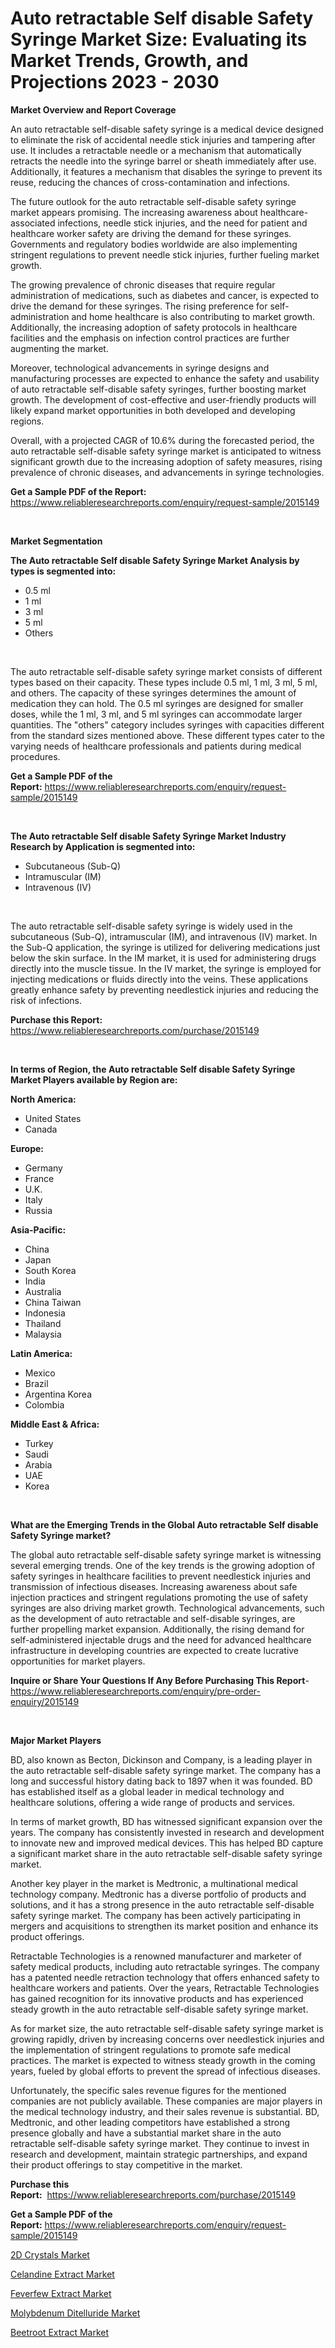 <p><h1>Auto retractable Self disable Safety Syringe Market Size: Evaluating its Market Trends, Growth, and Projections 2023 - 2030</h1></p><p><strong>Market Overview and Report Coverage</strong></p>
<p><p>An auto retractable self-disable safety syringe is a medical device designed to eliminate the risk of accidental needle stick injuries and tampering after use. It includes a retractable needle or a mechanism that automatically retracts the needle into the syringe barrel or sheath immediately after use. Additionally, it features a mechanism that disables the syringe to prevent its reuse, reducing the chances of cross-contamination and infections.</p><p>The future outlook for the auto retractable self-disable safety syringe market appears promising. The increasing awareness about healthcare-associated infections, needle stick injuries, and the need for patient and healthcare worker safety are driving the demand for these syringes. Governments and regulatory bodies worldwide are also implementing stringent regulations to prevent needle stick injuries, further fueling market growth.</p><p>The growing prevalence of chronic diseases that require regular administration of medications, such as diabetes and cancer, is expected to drive the demand for these syringes. The rising preference for self-administration and home healthcare is also contributing to market growth. Additionally, the increasing adoption of safety protocols in healthcare facilities and the emphasis on infection control practices are further augmenting the market.</p><p>Moreover, technological advancements in syringe designs and manufacturing processes are expected to enhance the safety and usability of auto retractable self-disable safety syringes, further boosting market growth. The development of cost-effective and user-friendly products will likely expand market opportunities in both developed and developing regions.</p><p>Overall, with a projected CAGR of 10.6% during the forecasted period, the auto retractable self-disable safety syringe market is anticipated to witness significant growth due to the increasing adoption of safety measures, rising prevalence of chronic diseases, and advancements in syringe technologies.</p></p>
<p><strong>Get a Sample PDF of the Report:</strong> <a href="https://www.reliableresearchreports.com/enquiry/request-sample/2015149">https://www.reliableresearchreports.com/enquiry/request-sample/2015149</a></p>
<p>&nbsp;</p>
<p><strong>Market Segmentation</strong></p>
<p><strong>The Auto retractable Self disable Safety Syringe Market Analysis by types is segmented into:</strong></p>
<p><ul><li>0.5 ml</li><li>1 ml</li><li>3 ml</li><li>5 ml</li><li>Others</li></ul></p>
<p>&nbsp;</p>
<p><p>The auto retractable self-disable safety syringe market consists of different types based on their capacity. These types include 0.5 ml, 1 ml, 3 ml, 5 ml, and others. The capacity of these syringes determines the amount of medication they can hold. The 0.5 ml syringes are designed for smaller doses, while the 1 ml, 3 ml, and 5 ml syringes can accommodate larger quantities. The "others" category includes syringes with capacities different from the standard sizes mentioned above. These different types cater to the varying needs of healthcare professionals and patients during medical procedures.</p></p>
<p><strong>Get a Sample PDF of the Report:</strong>&nbsp;<a href="https://www.reliableresearchreports.com/enquiry/request-sample/2015149">https://www.reliableresearchreports.com/enquiry/request-sample/2015149</a></p>
<p>&nbsp;</p>
<p><strong>The Auto retractable Self disable Safety Syringe Market Industry Research by Application is segmented into:</strong></p>
<p><ul><li>Subcutaneous (Sub-Q)</li><li>Intramuscular (IM)</li><li>Intravenous (IV)</li></ul></p>
<p>&nbsp;</p>
<p><p>The auto retractable self-disable safety syringe is widely used in the subcutaneous (Sub-Q), intramuscular (IM), and intravenous (IV) market. In the Sub-Q application, the syringe is utilized for delivering medications just below the skin surface. In the IM market, it is used for administering drugs directly into the muscle tissue. In the IV market, the syringe is employed for injecting medications or fluids directly into the veins. These applications greatly enhance safety by preventing needlestick injuries and reducing the risk of infections.</p></p>
<p><strong>Purchase this Report:</strong>&nbsp; <a href="https://www.reliableresearchreports.com/purchase/2015149">https://www.reliableresearchreports.com/purchase/2015149</a></p>
<p>&nbsp;</p>
<p><strong>In terms of Region, the Auto retractable Self disable Safety Syringe Market Players available by Region are:</strong></p>
<p>
    <p> <strong> North America: </strong>
        <ul>
            <li>United States</li>
            <li>Canada</li>
        </ul>
        </p> 
    <p> <strong> Europe: </strong>
        <ul>
            <li>Germany</li>
            <li>France</li>
            <li>U.K.</li>
            <li>Italy</li>
            <li>Russia</li>
        </ul>
        </p> 
    <p> <strong> Asia-Pacific: </strong>
        <ul>
            <li>China</li>
            <li>Japan</li>
            <li>South Korea</li>
            <li>India</li>
            <li>Australia</li>
            <li>China Taiwan</li>
            <li>Indonesia</li>
            <li>Thailand</li>
            <li>Malaysia</li>
        </ul>
        </p> 
    <p> <strong> Latin America: </strong>
        <ul>
            <li>Mexico</li>
            <li>Brazil</li>
            <li>Argentina Korea</li>
            <li>Colombia</li>
        </ul>
        </p> 
    <p> <strong> Middle East & Africa: </strong>
        <ul>
            <li>Turkey</li>
            <li>Saudi</li>
            <li>Arabia</li>
            <li>UAE</li>
            <li>Korea</li>
        </ul>
    </p>
    </p>
<p>&nbsp;</p>
<p><strong>What are the Emerging Trends in the Global Auto retractable Self disable Safety Syringe market?</strong></p>
<p><p>The global auto retractable self-disable safety syringe market is witnessing several emerging trends. One of the key trends is the growing adoption of safety syringes in healthcare facilities to prevent needlestick injuries and transmission of infectious diseases. Increasing awareness about safe injection practices and stringent regulations promoting the use of safety syringes are also driving market growth. Technological advancements, such as the development of auto retractable and self-disable syringes, are further propelling market expansion. Additionally, the rising demand for self-administered injectable drugs and the need for advanced healthcare infrastructure in developing countries are expected to create lucrative opportunities for market players.</p></p>
<p><strong>Inquire or Share Your Questions If Any Before Purchasing This Report</strong>- <a href="https://www.reliableresearchreports.com/enquiry/pre-order-enquiry/2015149">https://www.reliableresearchreports.com/enquiry/pre-order-enquiry/2015149</a></p>
<p>&nbsp;</p>
<p><strong>Major Market Players</strong></p>
<p><p>BD, also known as Becton, Dickinson and Company, is a leading player in the auto retractable self-disable safety syringe market. The company has a long and successful history dating back to 1897 when it was founded. BD has established itself as a global leader in medical technology and healthcare solutions, offering a wide range of products and services.</p><p>In terms of market growth, BD has witnessed significant expansion over the years. The company has consistently invested in research and development to innovate new and improved medical devices. This has helped BD capture a significant market share in the auto retractable self-disable safety syringe market.</p><p>Another key player in the market is Medtronic, a multinational medical technology company. Medtronic has a diverse portfolio of products and solutions, and it has a strong presence in the auto retractable self-disable safety syringe market. The company has been actively participating in mergers and acquisitions to strengthen its market position and enhance its product offerings.</p><p>Retractable Technologies is a renowned manufacturer and marketer of safety medical products, including auto retractable syringes. The company has a patented needle retraction technology that offers enhanced safety to healthcare workers and patients. Over the years, Retractable Technologies has gained recognition for its innovative products and has experienced steady growth in the auto retractable self-disable safety syringe market.</p><p>As for market size, the auto retractable self-disable safety syringe market is growing rapidly, driven by increasing concerns over needlestick injuries and the implementation of stringent regulations to promote safe medical practices. The market is expected to witness steady growth in the coming years, fueled by global efforts to prevent the spread of infectious diseases.</p><p>Unfortunately, the specific sales revenue figures for the mentioned companies are not publicly available. These companies are major players in the medical technology industry, and their sales revenue is substantial. BD, Medtronic, and other leading competitors have established a strong presence globally and have a substantial market share in the auto retractable self-disable safety syringe market. They continue to invest in research and development, maintain strategic partnerships, and expand their product offerings to stay competitive in the market.</p></p>
<p><strong>Purchase this Report:</strong>&nbsp;&nbsp;<a href="https://www.reliableresearchreports.com/purchase/2015149">https://www.reliableresearchreports.com/purchase/2015149</a></p>
<p></p>
<p><strong>Get a Sample PDF of the Report:</strong>&nbsp;<a href="https://www.reliableresearchreports.com/enquiry/request-sample/2015149">https://www.reliableresearchreports.com/enquiry/request-sample/2015149</a></p>
<p><p><a href="https://medium.com/@bernadetteball666/2d-crystals-market-outlook-industry-overview-and-forecast-2023-to-2030-b064968653a2">2D Crystals Market</a></p><p><a href="https://medium.com/@bonniehoppe2023/decoding-celandine-extract-market-metrics-market-share-trends-and-growth-patterns-048df145301e">Celandine Extract Market</a></p><p><a href="https://medium.com/@laurenglover76/feverfew-extract-market-size-market-outlook-and-market-forecast-2023-to-2030-e047caf4a9af">Feverfew Extract Market</a></p><p><a href="https://medium.com/@carolclarkson766/molybdenum-ditelluride-market-analysis-its-cagr-market-segmentation-and-global-industry-overview-5ecd3b45e232">Molybdenum Ditelluride Market</a></p><p><a href="https://medium.com/@jenniferwhite656/beetroot-extract-market-the-key-to-successful-business-strategy-forecast-till-2030-a2520cfbd712">Beetroot Extract Market</a></p></p>